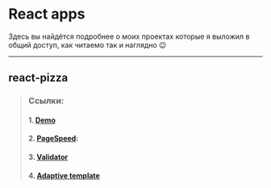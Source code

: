 # React apps
Здесь вы найдётся подробнее о моих проектах которые я выложил в общий доступ, как читаемо так и наглядно &#128521;
***

## react-pizza
> ### Ссылки:
> #### 1. [Demo](https://my-react-pizza-is-here.herokuapp.com/)
> #### 2. [PageSpeed](https://pagespeed.web.dev/report?url=https%3A%2F%2Fmy-react-pizza-is-here.herokuapp.com):
> #### 3. [Validator](https://validator.w3.org/nu/?doc=http%3A%2F%2Fmy-react-pizza-is-here.herokuapp.com%2F)
> #### 4. [Adaptive template](https://github.com/brokuka/Adaptive-for-react-apps#react-pizza 'Repository url')